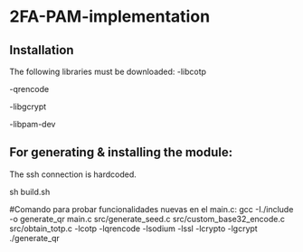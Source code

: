 # 2FA-PAM-implementation

## Installation
The following libraries must be downloaded:
-libcotp

-qrencode

-libgcrypt

-libpam-dev

## For generating & installing the module: 
The ssh connection is hardcoded.

sh build.sh


#Comando para probar funcionalidades nuevas en el main.c:
gcc -I./include -o generate_qr main.c src/generate_seed.c src/custom_base32_encode.c src/obtain_totp.c -lcotp -lqrencode -lsodium -lssl -lcrypto -lgcrypt
./generate_qr